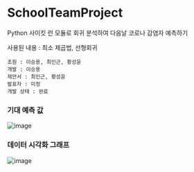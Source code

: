 # SchoolTeamProject
Python 사이킷 런 모듈로 회귀 분석하여 다음날 코로나 감염자 예측하기

사용된 내용 : 최소 제곱법, 선형회귀

```
조원 : 이승용, 최인근, 황성윤
개발 : 이승용
제안서 : 최인근, 황성윤
발표자 : 미정
개발 상태 : 완료
```
### 기대 예측 값
![image](https://user-images.githubusercontent.com/35417717/167328621-a93df962-0029-4439-a75d-4470f712f030.png)

### 데이터 시각화 그래프
![image](https://user-images.githubusercontent.com/35417717/167328526-45561c8e-bf24-4733-8c37-5ffdc39d7bf5.png)
